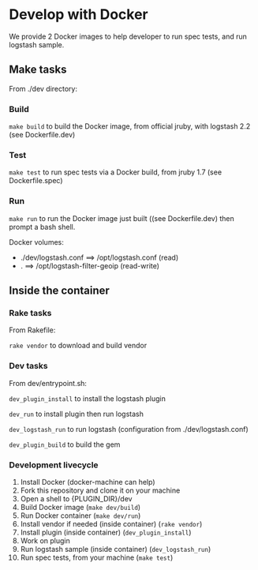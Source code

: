 # Develop with Docker

We provide 2 Docker images to help developer to run spec tests, and run logstash sample.

## Make tasks

From ./dev directory:

### Build

``make build`` to build the Docker image, from official jruby, with logstash 2.2 (see Dockerfile.dev)

### Test

``make test`` to run spec tests via a Docker build, from jruby 1.7 (see Dockerfile.spec)

### Run

``make run`` to run the Docker image just built ((see Dockerfile.dev) then prompt a bash shell.

Docker volumes:
- ./dev/logstash.conf ==> /opt/logstash.conf (read)
- . ==> /opt/logstash-filter-geoip (read-write)

## Inside the container

### Rake tasks

From Rakefile:

``rake vendor`` to download and build vendor

### Dev tasks

From dev/entrypoint.sh:

``dev_plugin_install`` to install the logstash plugin

``dev_run`` to install plugin then run logstash

``dev_logstash_run`` to run logstash (configuration from ./dev/logstash.conf)

``dev_plugin_build`` to build the gem

### Development livecycle

1. Install Docker (docker-machine can help)
2. Fork this repository and clone it on your machine
3. Open a shell to {PLUGIN_DIR}/dev
4. Build Docker image (``make dev/build``)
5. Run Docker container (``make dev/run``)
6. Install vendor if needed (inside container) (``rake vendor``)
7. Install plugin (inside container) (``dev_plugin_install``)
8. Work on plugin
9. Run logstash sample (inside container) (``dev_logstash_run``)
10. Run spec tests, from your machine (``make test``)


